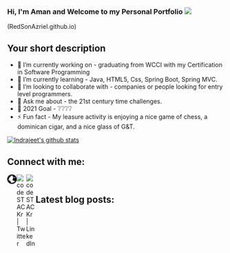 ### Hi, I'm Aman and Welcome to my Personal Portfolio <img src="https://media.giphy.com/media/hvRJCLFzcasrR4ia7z/giphy.gif" width="25px">
(RedSonAzriel.github.io)

## Your short description
- 🔭 I’m currently working on - graduating from WCCI with my Certification in Software Programming
- 🌱 I’m currently learning - Java, HTML5, Css, Spring Boot, Spring MVC.
- 👯 I’m looking to collaborate with - companies or people looking for entry level programmers.
- 💬 Ask me about - the 21st century time challenges.
- 🥅 2021 Goal - ❔❔❔❔
- ⚡ Fun fact - My leasure activity is enjoying a nice game of chess, a dominican cigar, and a nice glass of G&T.

<!-- ❔❔❔❔ means username in below README.md -->
<!-- Also feel free to update second URL to any URL -->
[![Indrajeet's github stats](https://github-readme-stats.vercel.app/api?username=❔❔❔❔&count_private=true&include_all_commits=true&theme=radical)](RedSonAzriel.github.io)

## Connect with me:
[<img align="left" alt="codeSTACKr.com" width="22px" src="https://raw.githubusercontent.com/iconic/open-iconic/master/svg/globe.svg" />][website]
[<img align="left" alt="codeSTACKr | Twitter" width="22px" src="https://cdn.jsdelivr.net/npm/simple-icons@v3/icons/twitter.svg" />][twitter]
[<img align="left" alt="codeSTACKr | LinkedIn" width="22px" src="https://cdn.jsdelivr.net/npm/simple-icons@v3/icons/linkedin.svg" />][linkedin]
<br />

<!-- Optional if you have blogs -->
## Latest blog posts:
<!-- BLOG-POST-LIST:START -->
<!-- BLOG-POST-LIST:END -->

<!-- This section you create this variables that are used above -->
[website]: RedSonAzriel.github.io
[twitter]: https://twitter.com/indrajeet_nikam
[linkedin]: https://www.linkedin.com/in/indrajeet-nikam-3737a8101/